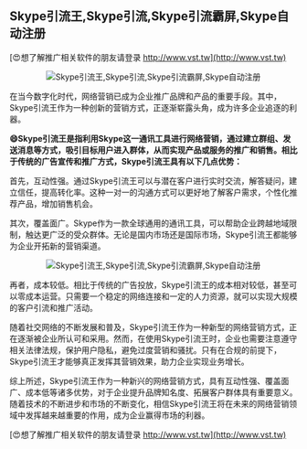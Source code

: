 ## **Skype引流王,Skype引流,Skype引流霸屏,Skype自动注册**

[😍想了解推广相关软件的朋友请登录 http://www.vst.tw](http://www.vst.tw)

 <center><img src="https://vst.tw/MP4/tuiguang/png/6.png" alt="Skype引流王,Skype引流,Skype引流霸屏,Skype自动注册"></center>

在当今数字化时代，网络营销已成为企业推广品牌和产品的重要手段。其中，Skype引流王作为一种创新的营销方式，正逐渐崭露头角，成为许多企业追逐的利器。

**😄Skype引流王是指利用Skype这一通讯工具进行网络营销，通过建立群组、发送消息等方式，吸引目标用户进入群体，从而实现产品或服务的推广和销售。相比于传统的广告宣传和推广方式，Skype引流王具有以下几点优势：**

首先，互动性强。通过Skype引流王可以与潜在客户进行实时交流，解答疑问，建立信任，提高转化率。这种一对一的沟通方式可以更好地了解客户需求，个性化推荐产品，增加销售机会。

其次，覆盖面广。Skype作为一款全球通用的通讯工具，可以帮助企业跨越地域限制，触达更广泛的受众群体。无论是国内市场还是国际市场，Skype引流王都能够为企业开拓新的营销渠道。

 <center><img src="https://vst.tw/MP4/tuiguang/png/5.png" alt="Skype引流王,Skype引流,Skype引流霸屏,Skype自动注册"></center>

再者，成本较低。相比于传统的广告投放，Skype引流王的成本相对较低，甚至可以零成本运营。只需要一个稳定的网络连接和一定的人力资源，就可以实现大规模的客户引流和推广活动。

随着社交网络的不断发展和普及，Skype引流王作为一种新型的网络营销方式，正在逐渐被企业所认可和采用。然而，在使用Skype引流王时，企业也需要注意遵守相关法律法规，保护用户隐私，避免过度营销和骚扰。只有在合规的前提下，Skype引流王才能够真正发挥其营销效果，助力企业实现业务增长。

综上所述，Skype引流王作为一种新兴的网络营销方式，具有互动性强、覆盖面广、成本低等诸多优势，对于企业提升品牌知名度、拓展客户群体具有重要意义。随着技术的不断进步和市场的不断变化，相信Skype引流王将在未来的网络营销领域中发挥越来越重要的作用，成为企业赢得市场的利器。

[😍想了解推广相关软件的朋友请登录 http://www.vst.tw](http://www.vst.tw)



